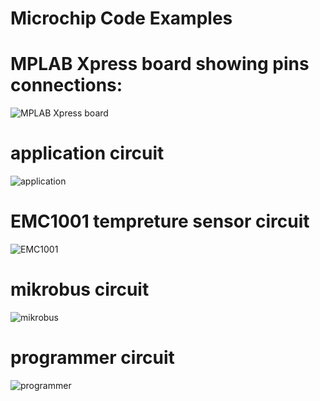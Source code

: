 # Microchip Code Examples

# MPLAB Xpress board showing pins connections:
![MPLAB Xpress board](https://s3-eu-west-1.amazonaws.com/microchip/MPLABXpess.png)<br>
# application circuit
![application](https://s3-eu-west-1.amazonaws.com/microchip/application.png)<br>
# EMC1001 tempreture sensor circuit
![EMC1001](https://s3-eu-west-1.amazonaws.com/microchip/EMC1001.png)<br>
# mikrobus circuit
![mikrobus](https://s3-eu-west-1.amazonaws.com/microchip/mikrobus.png)<br>
# programmer circuit
![programmer](https://s3-eu-west-1.amazonaws.com/microchip/programmer.png)<br>

